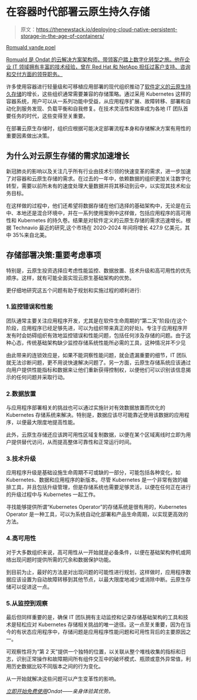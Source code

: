 # 在容器时代部署云原生持久存储

> 原文：<https://thenewstack.io/deploying-cloud-native-persistent-storage-in-the-age-of-containers/>

[](https://www.linkedin.com/in/rvandepoel/)

[Romuald vande poel](https://www.linkedin.com/in/rvandepoel/)

[Romuald 是 Ondat 的云解决方案架构师，带领客户踏上数字化转型之旅。他在企业 IT 领域拥有丰富的技术经验，曾在 Red Hat 和 NetApp 担任过客户支持、咨询和交付方面的领导职务。](https://www.linkedin.com/in/rvandepoel/)

[](https://www.linkedin.com/in/rvandepoel/)[](https://www.linkedin.com/in/rvandepoel/)

许多使用容器进行轻量级和可移植应用部署的现代组织推动了[软件定义的云原生持久存储](https://storageos.com/)的增长，这些组织通常需要兼容的存储策略。通过采用 Kubernetes 这样的容器系统，用户可以从一系列功能中受益，从应用程序扩展、故障转移、部署和自动化到服务发现、负载平衡和自我修复。在技术灵活性和效率成为各地 IT 团队首要任务的时代，这些变得至关重要。

在部署云原生存储时，组织应根据可能决定部署流程本身和存储解决方案有用性的重要因素做出决策。

## 为什么对云原生存储的需求加速增长

新冠肺炎的影响以及关注几乎所有行业由技术引领的快速变革的需求，进一步加速了对容器和云原生存储的需求。在过去的一年中，依赖数据的组织更加关注数字化转型，需要以前所未有的速度处理大量数据并将其移动到云中，以实现其技术和业务目标。

在这样做的过程中，他们还希望将数据存储在他们选择的基础架构中，无论是在云中、本地还是混合环境中，并在一系列使用案例中这样做，包括应用程序的高可用性和 Kubernetes 的持久卷。结果是对软件定义的云原生存储的需求迅速增长。根据 Technavio 最近的研究,这个市场在 2020-2024 年间将增长 427.9 亿美元，其中 35%来自北美。

## 存储部署决策:重要考虑事项

特别是，云原生投资选择应考虑性能监控、数据放置、技术升级和高可用性的优先顺序。这样，就有可能全面实现云原生基础架构的优势。

更仔细地研究这五个问题有助于规划和实施过程的顺利进行:

### 1.监控错误和性能

团队通常主要关注应用程序开发，尤其是在软件生命周期的“第二天”阶段(在这个阶段，应用程序已经足够先进，可以为组织带来真正的好处)。专注于应用程序开发有时会妨碍组织有效地监控错误和性能问题，包括任何涉及存储的问题。由于这种心态，传统基础架构缺少监控存储系统性能所必需的工具，这种情况并不少见

由此带来的连锁效应是，如果不能洞察性能问题，就会遗漏重要的细节，IT 团队就无法诊断问题，更不用说快速解决问题了。另一方面，云原生存储系统应该通过向用户提供性能指标和数据来让他们重新获得控制权，以便他们可以识别该信息揭示的任何问题并采取行动。

### 2.数据放置

与应用程序部署相关的挑战也可以通过实施针对有效数据放置而优化的 Kubernetes 存储系统来解决。特别是，数据应该尽可能靠近使用该数据的应用程序，以便最大限度地提高性能。

此外，云原生存储还应该跨可用性区域复制数据，以便在某个区域离线时立即为用户提供替代访问，从而提高整体可靠性和正常运行时间。

### 3.技术升级

应用程序升级是基础设施生命周期不可或缺的一部分，可能包括各种变化，如 Kubernetes、数据和应用程序的新版本。尽管 Kubernetes 是一个非常有效的编排工具，并且包括升级管理，但是存储系统也需要足够灵活，以便在任何正在进行的升级过程中与 Kubernetes 一起工作。

寻找能够提供所谓“Kubernetes Operator”的存储系统是很有用的，Kubernetes Operator 是一种工具，可以为系统自动化部署和产品生命周期，以实现更高效的方法。

### 4.高可用性

对于大多数组织来说，高可用性从一开始就是必备条件，以便在基础架构停机或网络出现问题时提供所需的冗余和数据保护功能。

到目前为止，最好的方法是对出现问题的可能性进行规划，这样做时，应用程序数据应该设置为自动故障转移到其他节点，以最大限度地减少或消除中断。云原生存储可以促进这一点。

### 5.从监控到观察

最后但同样重要的是，确保 IT 团队拥有主动监控和记录存储基础架构的工具和技术是轻松应对 Kubernetes 存储相关挑战的唯一途径。这一点至关重要，因为在当今的有状态应用程序中，存储问题是应用程序性能问题和可用性背后的主要原因之一。

可观察性将为“第 2 天”提供一个独特的位置，以关联从整个堆栈收集的指标和日志，识别正常操作和故障期间所有组件交互中的破坏模式、瓶颈或意外异常值，利用历史数据比较不同版本之间的行为变化。

从一开始就解决这些问题可以产生变革性的影响。

*[立即开始免费使用](https://www.ondat.io/request-demo)Ondat——亲身体验其优势。*

<svg xmlns:xlink="http://www.w3.org/1999/xlink" viewBox="0 0 68 31" version="1.1"><title>Group</title> <desc>Created with Sketch.</desc></svg>